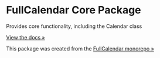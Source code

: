 
# FullCalendar Core Package

Provides core functionality, including the Calendar class

[View the docs &raquo;](httpss://fullcalendar.io/docs/initialize-es6)

This package was created from the [FullCalendar monorepo &raquo;](httpss://github.com/fullcalendar/fullcalendar)
